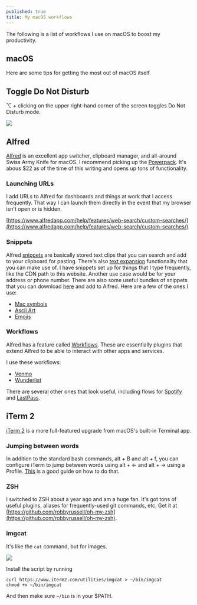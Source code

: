```yaml
---
published: true
title: My macOS workflows
---
```

The following is a list of workflows I use on macOS to boost my productivity. 

## macOS

Here are some tips for getting the most out of macOS itself.

## Toggle Do Not Disturb

⌥ + clicking on the upper right-hand corner of the screen toggles Do Not Disturb mode.

![]({{site.cdn_path}}/2017/10/24/toggle_dnd.gif)

## Alfred

[Alfred](https://www.alfredapp.com/) is an excellent app switcher, clipboard manager, and all-around Swiss Army Knife for macOS. I recommend picking up the [Powerpack](https://www.alfredapp.com/powerpack/buy/). It's abous $22 as of the time of this writing and opens up tons of functionality.

### Launching URLs

I add URLs to Alfred for dashboards and things at work that I access frequently. That way I can launch them directly in the event that my browser isn't open or is hidden.

[https://www.alfredapp.com/help/features/web-search/custom-searches/](https://www.alfredapp.com/help/features/web-search/custom-searches/)

### Snippets

Alfred [snippets](https://www.alfredapp.com/help/features/snippets/) are basically stored text clips that you can search and add to your clipboard for pasting. There's also [text expansion](https://www.alfredapp.com/help/features/snippets/#expansion) functionality that you can make use of. I have snippets set up for things that I type frequently, like the CDN path to this website. Another use case would be for your address or phone number. There are also some useful bundles of snippets that you can download [here](https://www.alfredapp.com/extras/snippets/) and add to Alfred. Here are a few of the ones I use:

- [Mac symbols](https://www.alfredapp.com/media/snippets/Mac%20symbols.alfredsnippets)
- [Ascii Art](https://www.alfredapp.com/media/snippets/Ascii%20Art.alfredsnippets)
- [Emojis](http://joelcalifa.com/blog/alfred-emoji-snippet-pack/)

### Workflows

Alfred has a feature called [Workflows](https://www.alfredapp.com/workflows/). These are essentially plugins that extend Alfred to be able to interact with other apps and services.

I use these workflows:

- [Venmo](https://www.alfredapp.com/workflows/)
- [Wunderlist](https://github.com/idpaterson/alfred-wunderlist-workflow)

There are several other ones that look useful, including flows for [Spotify](http://alfred-spotify-mini-player.com/) and [LastPass](http://www.packal.org/workflow/lastpass-cli-workflow-alfred).

## iTerm 2

[iTerm 2](https://www.iterm2.com/) is a more full-featured upgrade from macOS's built-in Terminal app.

### Jumping between words

In addition to the standard bash commands, alt + B and alt + f, you can configure iTerm to jump between words using alt + ← and alt + → using a Profile. [This](https://coderwall.com/p/h6yfda/use-and-to-jump-forwards-backwards-words-in-iterm-2-on-os-x) is a good guide on how to do that.

### ZSH

I switched to ZSH about a year ago and am a huge fan. It's got tons of useful plugins, aliases for frequently-used git commands, etc. Get it at [https://github.com/robbyrussell/oh-my-zsh](https://github.com/robbyrussell/oh-my-zsh).

### imgcat

It's like the `cat` command, but for images. 

![]({{site.cdn_path}}/2017/10/24/imgcat.png)

Install the script by running
```
curl https://www.iterm2.com/utilities/imgcat > ~/bin/imgcat
chmod +x ~/bin/imgcat
```

And then make sure `~/bin` is in your $PATH.
